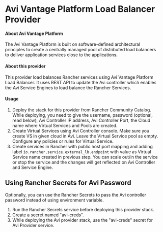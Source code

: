 Avi Vantage Platform Load Balancer Provider
========

#### About Avi Vantage Platform
The Avi Vantage Platform is built on software-defined architectural principles to create a centrally managed pool of distributed load balancers to deliver application services close to the applications.

#### About this provider
This provider load balances Rancher services using Avi Vantage Platform Load Balancer. It uses REST API to update the Avi controller which enables the Avi Service Engines to load balance the Rancher Services.

#### Usage

1. Deploy the stack for this provider from Rancher Community Catalog.
   While deploying, you need to give the username, password (optional,
   read below), Avi Controller IP address, Avi Controller Port, the
   Cloud name where Virtual Services and Pools are created.
2. Create Virtual Services using Avi Controller console. Make sure you
   create VS in given cloud in Avi. Leave the Virtual Service pool as
   empty. Configure any policies or rules for Virtual Service.
3. Create services in Rancher with public host port mapping and adding
   label `io.rancher.service.external_lb.endpoint` with value as Virtual
   Service name created in previous step. You can scale out/in the
   service or stop the service and the changes will get reflected on Avi
   Controller and Service Engine.

Using Rancher Secrets for Avi Password
----
Optionally, you can use the Rancher Secrets to pass the Avi controller
password instead of using environment variable.
1. Run the Rancher Secrets service before deploying this provider stack.
2. Create a secret named "avi-creds".
3. While deploying the Avi provider stack, use the "avi-creds" secret
   for Avi Provider service.
